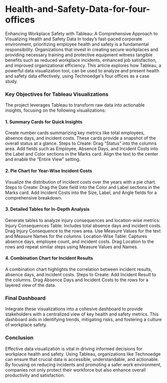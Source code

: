 # Health-and-Safety-Data-for-four-offices

Enhancing Workplace Safety with Tableau: A Comprehensive Approach to Visualizing Health and Safety Data
In today’s fast-paced corporate environment, prioritizing employee health and safety is a fundamental responsibility. Organizations that invest in creating secure workplaces and providing necessary training and protective equipment witness tangible benefits such as reduced workplace incidents, enhanced job satisfaction, and improved organizational efficiency. This article explores how Tableau, a powerful data visualization tool, can be used to analyze and present health and safety data effectively, using Technoedge's four offices as a case study.

### Key Objectives for Tableau Visualizations

The project leverages Tableau to transform raw data into actionable insights, focusing on the following visualizations:

#### 1. Summary Cards for Quick Insights

Create number cards summarizing key metrics like total employees, absence days, and incident costs. These cards provide a snapshot of the overall status at a glance.
Steps to Create:
Drag “Status” into the columns area.
Add fields such as Employee, Absence Days, and Incident Costs into the Label and Color sections in the Marks card.
Align the text to the center and enable the “Entire View” setting.

#### 2. Pie Chart for Year-Wise Incident Costs

Visualize the distribution of incident costs over the years with a pie chart.
Steps to Create:
Drag the Date field into the Color and Label sections in the Marks card.
Add Incident Costs into the Size, Label, and Angle fields for a comprehensive breakdown.

#### 3. Detailed Tables for In-Depth Analysis

Generate tables to analyze injury consequences and location-wise metrics:
Injury Consequences Table: Includes total absence days and incident costs.
Drag Injury Consequence to the rows area.
Use Measure Values for the text and Measure Names for the columns.
Location-Wise Table: Captures absence days, employee count, and incident costs.
Drag Location to the rows and repeat similar steps using Measure Values and Names.

#### 4. Combination Chart for Incident Results

A combination chart highlights the correlation between incident results, absence days, and incident costs.
Steps to Create:
Add Incident Result to the columns.
Drag Absence Days and Incident Costs to the rows for a layered view of the data.

### Final Dashboard

Integrate these visualizations into a cohesive dashboard to provide stakeholders with a centralized view of key health and safety metrics. This dashboard aids in identifying trends, mitigating risks, and fostering a culture of workplace safety.

### Conclusion

Effective data visualization is vital in driving informed decisions for workplace health and safety. Using Tableau, organizations like Technoedge can ensure that crucial data is accessible, understandable, and actionable. By focusing on reducing incidents and promoting a safer work environment, companies not only protect their workforce but also enhance overall productivity and satisfaction.

